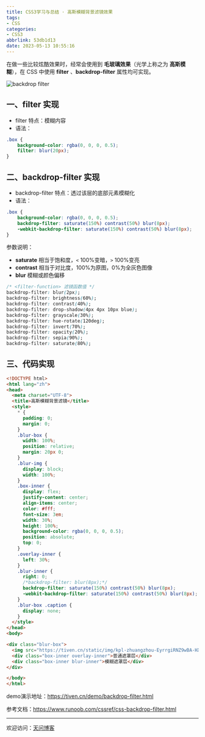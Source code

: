 ```yaml
---
title: CSS3学习与总结 · 高斯模糊背景滤镜效果
tags:
- CSS
categories:
- CSS3
abbrlink: 53db1d13
date: 2023-05-13 10:55:16
---
```


在做一些比较炫酷效果时，经常会使用到 **毛玻璃效果**（光学上称之为 **高斯模糊**），在 CSS 中使用 **filter** 、**backdrop-filter** 属性均可实现。

![backdrop filter](https://tiven.cn/static/img/backdrop-filter-TPco6NPk.jpg)

<!-- more -->

## 一、filter 实现

* filter 特点：模糊内容
* 语法：

```css
.box {
    background-color: rgba(0, 0, 0, 0.5);
    filter: blur(20px);
}
```

## 二、backdrop-filter 实现

* backdrop-filter 特点：透过该层的底部元素模糊化
* 语法：

```css
.box {
    background-color: rgba(0, 0, 0, 0.5);
    backdrop-filter: saturate(150%) contrast(50%) blur(8px);
    -webkit-backdrop-filter: saturate(150%) contrast(50%) blur(8px);
}
```

参数说明：
* **saturate** 相当于饱和度，`<` 100%变暗，`>` 100%变亮
* **contrast** 相当于对比度，100%为原图，0%为全灰色图像
* **blur** 模糊或颜色偏移

```css
/* <filter-function> 滤镜函数值 */
backdrop-filter: blur(2px);
backdrop-filter: brightness(60%);
backdrop-filter: contrast(40%);
backdrop-filter: drop-shadow(4px 4px 10px blue);
backdrop-filter: grayscale(30%);
backdrop-filter: hue-rotate(120deg);
backdrop-filter: invert(70%);
backdrop-filter: opacity(20%);
backdrop-filter: sepia(90%);
backdrop-filter: saturate(80%);
```

## 三、代码实现

```html
<!DOCTYPE html>
<html lang="zh">
<head>
  <meta charset="UTF-8">
  <title>高斯模糊背景滤镜</title>
  <style>
    * {
      padding: 0;
      margin: 0;
    }
    .blur-box {
      width: 100%;
      position: relative;
      margin: 20px 0;
    }
    .blur-img {
      display: block;
      width: 100%;
    }
    .box-inner {
      display: flex;
      justify-content: center;
      align-items: center;
      color: #fff;
      font-size: 3em;
      width: 30%;
      height: 100%;
      background-color: rgba(0, 0, 0, 0.5);
      position: absolute;
      top: 0;
    }
    .overlay-inner {
      left: 30%;
    }
    .blur-inner {
      right: 0;
      /*backdrop-filter: blur(8px);*/
      backdrop-filter: saturate(150%) contrast(50%) blur(8px);
      -webkit-backdrop-filter: saturate(150%) contrast(50%) blur(8px);
    }
    .blur-box .caption {
      display: none;
    }
  </style>
</head>
<body>

<div class="blur-box">
  <img src="https://tiven.cn/static/img/kpl-zhuangzhou-EyrrgiRNZ9wBA-HXw8OJt.jpg" alt="blur-img" class="blur-img">
  <div class="box-inner overlay-inner">普通遮罩层</div>
  <div class="box-inner blur-inner">模糊遮罩层</div>
</div>

</body>
</html>
```

demo演示地址：https://tiven.cn/demo/backdrop-filter.html

参考文档：https://www.runoob.com/cssref/css-backdrop-filter.html

---

欢迎访问：[天问博客](https://tiven.cn/p/53db1d13/ "天问博客-专注于大前端技术")

